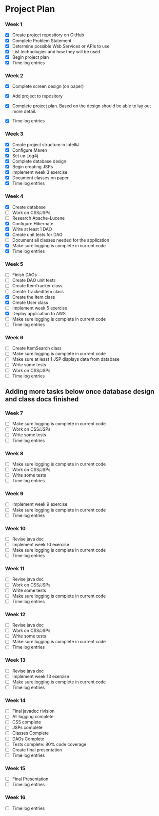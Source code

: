 # Project Plan

### Week 1
- [X] Create project repository on GitHub
- [X] Complete Problem Statement
- [X] Determine possible Web Services or APIs to use
- [X] List technologies and how they will be used
- [X] Begin project plan
- [X] Time log entries

### Week 2
- [X] Complete screen design (on paper)
- [X] Add project to repository
- [X] Complete project plan. Based on the design should be able to lay out more detail.
- [X] Time log entries


### Week 3
- [X] Create project structure in IntelliJ
- [X] Configure Maven
- [X] Set up Log4j
- [X] Complete database design
- [X] Begin creating JSPs
- [X] Implement week 3 exercise
- [X] Document classes on paper
- [X] Time log entries

### Week 4
- [X] Create database
- [ ] Work on CSS/JSPs
- [ ] Research Apache-Lucene
- [X] Configure Hibernate
- [X] Write at least 1 DAO
- [X] Create unit tests for DAO
- [ ] Document all classes needed for the application
- [X] Make sure logging is complete in current code
- [X] Time log entries

### Week 5
- [ ] Finish DAOs
- [ ] Create DAO unit tests
- [ ] Create ItemTracker class
- [ ] Create TrackedItem class
- [X] Create the Item class
- [X] Create User class
- [ ] Implement week 5 exercise
- [X] Deploy application to AWS
- [ ] Make sure logging is complete in current code
- [ ] Time log entries

### Week 6
- [ ] Create ItemSearch class
- [ ] Make sure logging is complete in current code
- [ ] Make sure at least 1 JSP displays data from database
- [ ] Write some tests
- [ ] Work on CSS/JSPs
- [ ] Time log entries

## Adding more tasks below once database design and class docs finished

### Week 7
- [ ] Make sure logging is complete in current code
- [ ] Work on CSS/JSPs
- [ ] Write some tests
- [ ] Time log entries

### Week 8
- [ ] Make sure logging is complete in current code
- [ ] Work on CSS/JSPs
- [ ] Write some tests
- [ ] Time log entries

### Week 9
- [ ] Implement week 9 exercise
- [ ] Make sure logging is complete in current code
- [ ] Time log entries

### Week 10
- [ ] Revise java doc
- [ ] Implement week 10 exercise
- [ ] Make sure logging is complete in current code
- [ ] Time log entries

### Week 11
- [ ] Revise java doc
- [ ] Work on CSS/JSPs
- [ ] Write some tests
- [ ] Make sure logging is complete in current code
- [ ] Time log entries

### Week 12
- [ ] Revise java doc
- [ ] Work on CSS/JSPs
- [ ] Write some tests
- [ ] Make sure logging is complete in current code
- [ ] Time log entries

### Week 13
- [ ] Revise java doc
- [ ] Implement week 13 exercise
- [ ] Make sure logging is complete in current code
- [ ] Time log entries

### Week 14
- [ ] Final javadoc rivision
- [ ] All logging complete
- [ ] CSS complete
- [ ] JSPs complete
- [ ] Classes Complete
- [ ] DAOs Complete
- [ ] Tests complete: 80% code coverage
- [ ] Create final presentation
- [ ] Time log entries

### Week 15
- [ ] Final Presentation
- [ ] Time log entries

### Week 16
- [ ] Time log entries







